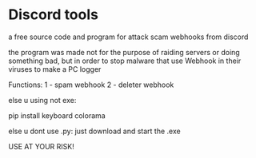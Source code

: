 # Discord tools
a free source code and program for attack scam webhooks from discord

the program was made not for the purpose of raiding servers or doing something bad,
but in order to stop malware that use Webhook in their viruses to make a PC logger

Functions:
1 - spam webhook
2 - deleter webhook

else u using not exe:

pip install keyboard colorama

else u dont use .py:
just download and start the .exe

USE AT YOUR RISK!
